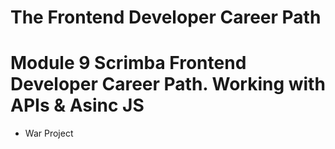 # The Frontend Developer Career Path

# Module 9 Scrimba Frontend Developer Career Path. Working with APIs & Asinc JS

- War Project
